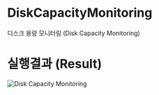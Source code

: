 # DiskCapacityMonitoring
디스크 용량 모니터링 (Disk Capacity Monitoring)




# 실행결과 (Result)

![Disk Capacity Monitoring](https://user-images.githubusercontent.com/51582272/92939200-71c9c680-f488-11ea-96c4-bd8e6951000c.jpg)
